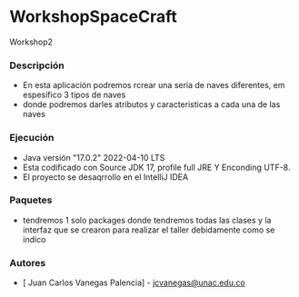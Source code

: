 # WorkshopSpaceCraft
 Workshop2

### Descripción 
-	En esta aplicación podremos rcrear una seria de naves diferentes, em espesifico 3 tipos de naves 
-	donde podremos darles atributos y caracteristicas a cada una de las naves 

 
 ### Ejecución

- Java versión "17.0.2" 2022-04-10 LTS
- Esta codificado con Source JDK 17, profile full JRE Y Enconding UTF-8.
- El proyecto se desaqrrollo en el IntelliJ IDEA

 ### Paquetes
 - tendremos 1 solo packages donde tendremos todas las clases y la interfaz que se crearon para realizar el taller debidamente como se indico


### Autores
- [ Juan Carlos Vanegas Palencia] - jcvanegas@unac.edu.co
